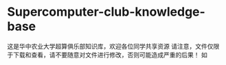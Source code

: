 # Supercomputer-club-knowledge-base
这是华中农业大学超算俱乐部知识库，欢迎各位同学共享资源
请注意，文件仅限于下载和查看，请不要随意对文件进行修改，否则可能造成严重的后果！
如
